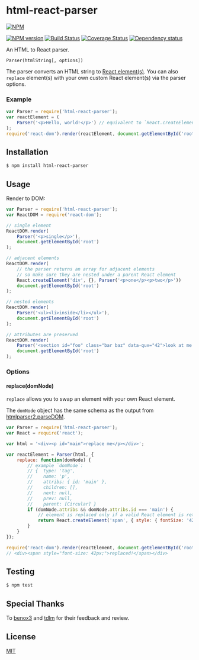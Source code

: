 # html-react-parser

[![NPM](https://nodei.co/npm/html-react-parser.png)](https://nodei.co/npm/html-react-parser/)

[![NPM version](https://img.shields.io/npm/v/html-react-parser.svg)](https://www.npmjs.com/package/html-react-parser)
[![Build Status](https://travis-ci.org/remarkablemark/html-react-parser.svg?branch=master)](https://travis-ci.org/remarkablemark/html-react-parser)
[![Coverage Status](https://coveralls.io/repos/github/remarkablemark/html-react-parser/badge.svg?branch=master)](https://coveralls.io/github/remarkablemark/html-react-parser?branch=master)
[![Dependency status](https://david-dm.org/remarkablemark/html-react-parser.svg)](https://david-dm.org/remarkablemark/html-react-parser)

An HTML to React parser.

```
Parser(htmlString[, options])
```

The parser converts an HTML string to [React element(s)](https://facebook.github.io/react/docs/glossary.html#react-elements). You can also `replace` element(s) with your own custom React element(s) via the parser options.

### Example

```js
var Parser = require('html-react-parser');
var reactElement = (
    Parser('<p>Hello, world!</p>') // equivalent to `React.createElement('p', {}, 'Hello, world!')`
);
require('react-dom').render(reactElement, document.getElementById('root'));
```

## Installation

```sh
$ npm install html-react-parser
```

## Usage

Render to DOM:

```js
var Parser = require('html-react-parser');
var ReactDOM = require('react-dom');

// single element
ReactDOM.render(
    Parser('<p>single</p>'),
    document.getElementById('root')
);

// adjacent elements
ReactDOM.render(
    // the parser returns an array for adjacent elements
    // so make sure they are nested under a parent React element
    React.createElement('div', {}, Parser('<p>one</p><p>two</p>'))
    document.getElementById('root')
);

// nested elements
ReactDOM.render(
    Parser('<ul><li>inside</li></ul>'),
    document.getElementById('root')
);

// attributes are preserved
ReactDOM.render(
    Parser('<section id="foo" class="bar baz" data-qux="42">look at me now</section>'),
    document.getElementById('root')
);
```

### Options

#### replace(domNode)

`replace` allows you to swap an element with your own React element.

The `domNode` object has the same schema as the output from [htmlparser2.parseDOM](https://github.com/fb55/domhandler#example).

```js
var Parser = require('html-react-parser');
var React = require('react');

var html = '<div><p id="main">replace me</p></div>';

var reactElement = Parser(html, {
    replace: function(domNode) {
        // example `domNode`:
        // {  type: 'tag',
        //    name: 'p',
        //    attribs: { id: 'main' },
        //    children: [],
        //    next: null,
        //    prev: null,
        //    parent: [Circular] }
        if (domNode.attribs && domNode.attribs.id === 'main') {
            // element is replaced only if a valid React element is returned
            return React.createElement('span', { style: { fontSize: '42px' } }, 'replaced!');
        }
    }
});

require('react-dom').render(reactElement, document.getElementById('root'));
// <div><span style="font-size: 42px;">replaced!</span></div>
```

## Testing

```sh
$ npm test
```

## Special Thanks

To [benox3](https://github.com/benox3) and [tdlm](https://github.com/tdlm) for their feedback and review.

## License

[MIT](https://github.com/remarkablemark/html-react-parser/blob/master/LICENSE)
